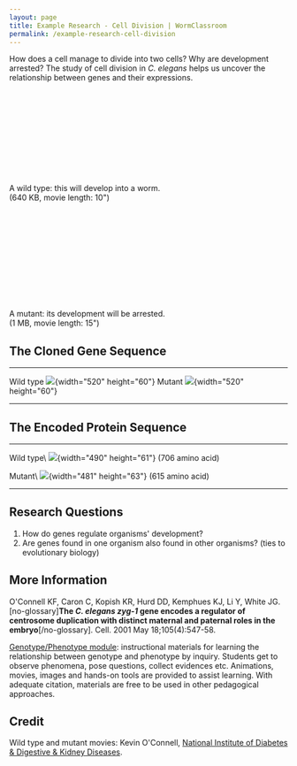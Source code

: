 ```yaml
---
layout: page
title: Example Research - Cell Division | WormClassroom
permalink: /example-research-cell-division
---
```

How does a cell manage to divide into two cells? Why are development
arrested? The study of cell division in *C. elegans* helps us uncover
the relationship between genes and their expressions.

<div style="width: 210px; height: 155px;"
data="/files/worm/wtGenetics.mov" type="div/quicktime" width="210"
height="155">

</div>

A wild type: this will develop into a worm.\
(640 KB, movie length: 10")

<div style="width: 210px; height: 165px;"
data="/files/worm/mutGenetics.mov" type="div/quicktime" width="210"
height="165">

</div>

A mutant: its development will be arrested.\
(1 MB, movie length: 15")

The Cloned Gene Sequence
------------------------

  ----------- ------------------------------------------------------
  Wild type   ![](/files/worm/wtG.gif){width="520" height="60"}
  Mutant      ![](/files/worm/it4Gin.gif){width="520" height="60"}
  ----------- ------------------------------------------------------

The Encoded Protein Sequence
----------------------------

  ------------------ -----------------------------------------------------
  Wild type\         ![](/files/worm/wtPT.jpg){width="490" height="61"}
  (706 amino acid)   

  Mutant\            ![](/files/worm/it4PT.jpg){width="481" height="63"}
  (615 amino acid)   
  ------------------ -----------------------------------------------------

Research Questions
------------------

1.  How do genes regulate organisms' development?
2.  Are genes found in one organism also found in other organisms? (ties
    to evolutionary biology)

More Information
----------------

O'Connell KF, Caron C, Kopish KR, Hurd DD, Kemphues KJ, Li Y, White JG.
\[no-glossary\]**The *C. elegans* *zyg-1* gene encodes a regulator of
centrosome duplication with distinct maternal and paternal roles in the
embryo**\[/no-glossary\]. Cell. 2001 May 18;105(4):547-58.

[Genotype/Phenotype
module](/genotype-vs-phenotype-module "Genotype vs. Phenotype Module"):
instructional materials for learning the relationship between genotype
and phenotype by inquiry. Students get to observe phenomena, pose
questions, collect evidences etc. Animations, movies, images and
hands-on tools are provided to assist learning. With adequate citation,
materials are free to be used in other pedagogical approaches.

Credit
------

Wild type and mutant movies: Kevin O'Connell, [National Institute of
Diabetes & Digestive & Kidney Diseases](https://www.niddk.nih.gov).
